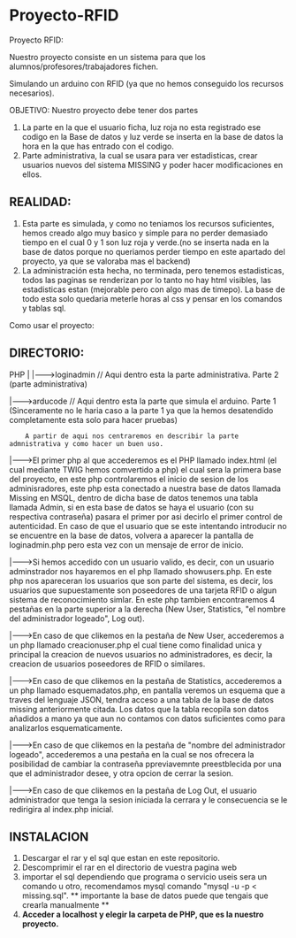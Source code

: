 # Proyecto-RFID
Proyecto RFID:

Nuestro proyecto consiste en un sistema para que los alumnos/profesores/trabajadores fichen.

Simulando un arduino con RFID (ya que no hemos conseguido los recursos necesarios).

OBJETIVO: Nuestro proyecto debe tener dos partes 

1. La parte en la que el usuario ficha, luz roja no esta registrado ese codigo en la Base de datos y luz verde se inserta en la base de datos la hora en la que has entrado con el codigo.
2. Parte administrativa, la cual se usara para ver estadisticas, crear usuarios nuevos del sistema MISSING y poder hacer modificaciones en ellos.

## REALIDAD: 

1. Esta parte es simulada, y como no teniamos los recursos suficientes, hemos creado algo muy basico y simple para no perder demasiado tiempo en el cual 0 y 1 son luz roja y verde.(no se inserta nada en la base de datos porque no queriamos perder tiempo en este apartado del proyecto, ya que se valoraba mas el backend)
2. La administración esta hecha, no terminada, pero tenemos estadisticas, todos las paginas se renderizan por lo tanto no hay html visibles, las estadisticas estan (mejorable pero con algo mas de timepo). La base de todo esta solo quedaria meterle horas al css y pensar en los comandos y tablas sql.


Como usar el proyecto:

## DIRECTORIO:

PHP
|
|--->loginadmin // Aqui dentro esta la parte administrativa. Parte 2 (parte administrativa)


|--->arducode // Aqui dentro esta la parte que simula el arduino. Parte 1 (Sinceramente no le haria caso a la parte 1 ya que la hemos desatendido completamente esta solo para hacer pruebas)


        A partir de aqui nos centraremos en describir la parte admnistrativa y como hacer un buen uso.
        
        
        
|--->El primer php al que accederemos es el PHP llamado index.html (el cual mediante TWIG hemos comvertido a php) el cual sera la primera base del proyecto, en este php controlaremos el inicio de sesion de los adminisradores, este php esta conectado a nuestra base de datos llamada Missing en MSQL, dentro de dicha base de datos tenemos una tabla llamada Admin, si en esta base de datos se haya el usuario (con su respectiva contraseña) pasara el primer por asi decirlo el primer control de autenticidad. En caso de que el usuario que se este intentando introducir no se encuentre en la base de datos, volvera a aparecer la pantalla de loginadmin.php pero esta vez con un mensaje de error de inicio. 



|--->Si hemos accedido con un usuario valido, es decir, con un usuario adminstrador nos hayaremos en el php llamado showusers.php. En este php nos apareceran los usuarios que son parte del sistema, es decir, los usuarios que supuestamente son poseedores de una tarjeta RFID o algun sistema de reconocimiento simlar. En este php tambien encontraremos 4 pestañas en la parte superior a la derecha (New User, Statistics, "el nombre del administrador logeado", Log out).



|--->En caso de que clikemos en la pestaña de New User, accederemos a un php llamado creacionuser.php el cual tiene como finalidad unica y principal la creacion de nuevos usuarios no administradores, es decir, la creacion de usuarios poseedores de RFID o similares.


|--->En caso de que clikemos en la pestaña de Statistics, accederemos a un php llamado esquemadatos.php, en pantalla veremos un esquema que a traves del lenguaje JSON, tendra acceso a una tabla de la base de datos missing anteriormente citada. Los datos que la tabla recopila son datos añadidos a mano ya que aun no contamos con datos suficientes como para analizarlos esquematicamente.


|--->En caso de que clikemos en la pestaña de "nombre del administrador logeado", accederemos a una pestaña en la cual se nos ofrecera la posibilidad de cambiar la contraseña ppreviavemnte preestblecida por una que el administrador desee, y otra opcion de cerrar la sesion.



|--->En caso de que clikemos en la pestaña de Log Out, el usuario administrador que tenga la sesion iniciada la cerrara y le consecuencia se le redirigira al index.php inicial.

## INSTALACION

1. Descargar el rar y el sql que estan en este repositorio.
2. Descomprimir el rar en el directorio de vuestra pagina web
3. importar el sql dependiendo que programa o servicio useis sera un comando u otro, recomendamos mysql comando "mysql -u <username> -p <databasename> < missing.sql". ** importante la base de datos puede que tengais que crearla manualmente **
4. **Acceder a localhost y elegir la carpeta de PHP, que es la nuestro proyecto.**
